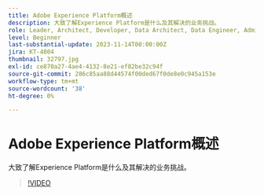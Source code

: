 ```yaml
---
title: Adobe Experience Platform概述
description: 大致了解Experience Platform是什么及其解决的业务挑战。
role: Leader, Architect, Developer, Data Architect, Data Engineer, Admin, User
level: Beginner
last-substantial-update: 2023-11-14T00:00:00Z
jira: KT-4804
thumbnail: 32797.jpg
exl-id: ce870a27-4ae4-4132-8e21-ef82be32c94f
source-git-commit: 286c85aa88d44574f00ded67f0de8e0c945a153e
workflow-type: tm+mt
source-wordcount: '38'
ht-degree: 0%

---
```


# Adobe Experience Platform概述

大致了解Experience Platform是什么及其解决的业务挑战。

>[!VIDEO](https://video.tv.adobe.com/v/32797?learn=on&enablevpops)


